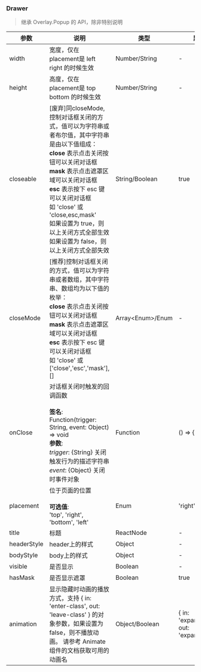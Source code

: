 ### Drawer

> 继承 Overlay.Popup 的 API，除非特别说明

| 参数          | 说明                                                                                                                                                                                                                               | 类型                  | 默认值                                        |
| ----------- | -------------------------------------------------------------------------------------------------------------------------------------------------------------------------------------------------------------------------------- | ------------------- | ------------------------------------------ |
| width       | 宽度，仅在 placement是 left right 的时候生效                                                                                                                                                                                                | Number/String       | -                                          |
| height      | 高度，仅在 placement是 top bottom 的时候生效                                                                                                                                                                                                | Number/String       | -                                          |
| closeable   | \[废弃]同closeMode, 控制对话框关闭的方式，值可以为字符串或者布尔值，其中字符串是由以下值组成：<br/>**close** 表示点击关闭按钮可以关闭对话框<br/>**mask** 表示点击遮罩区域可以关闭对话框<br/>**esc** 表示按下 esc 键可以关闭对话框<br/>如 'close' 或 'close,esc,mask'<br/>如果设置为 true，则以上关闭方式全部生效<br/>如果设置为 false，则以上关闭方式全部失效 | String/Boolean      | true                                       |
| closeMode   | \[推荐]控制对话框关闭的方式，值可以为字符串或者数组，其中字符串、数组均为以下值的枚举：<br/>**close** 表示点击关闭按钮可以关闭对话框<br/>**mask** 表示点击遮罩区域可以关闭对话框<br/>**esc** 表示按下 esc 键可以关闭对话框<br/>如 'close' 或 \['close','esc','mask'], \[]                                                    | Array\<Enum>/Enum | -                                          |
| onClose     | 对话框关闭时触发的回调函数<br/><br/>**签名**:<br/>Function(trigger: String, event: Object) => void<br/>**参数**:<br/>*trigger*: {String} 关闭触发行为的描述字符串<br/>*event*: {Object} 关闭时事件对象                                                                     | Function            | () => {}                                   |
| placement   | 位于页面的位置<br/><br/>**可选值**:<br/>'top', 'right', 'bottom', 'left'                                                                                                                                                                      | Enum                | 'right'                                    |
| title       | 标题                                                                                                                                                                                                                               | ReactNode           | -                                          |
| headerStyle | header上的样式                                                                                                                                                                                                                       | Object              | -                                          |
| bodyStyle   | body上的样式                                                                                                                                                                                                                         | Object              | -                                          |
| visible     | 是否显示                                                                                                                                                                                                                             | Boolean             | -                                          |
| hasMask     | 是否显示遮罩                                                                                                                                                                                                                           | Boolean             | true                                       |
| animation   | 显示隐藏时动画的播放方式，支持 { in: 'enter-class', out: 'leave-class' } 的对象参数，如果设置为 false，则不播放动画。 请参考 Animate 组件的文档获取可用的动画名                                                                                                                    | Object/Boolean      | { in: 'expandInDown', out: 'expandOutUp' } |
